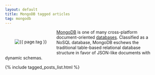 ```yaml
---
layout: default
title: MongoDB tagged articles
tag: mongodb
---
```


<div style="float: left; margin: 2.0rem;">
	<img src="/public/images/{{ page.tag }}.png" style="max-width: 10rem;" alt="{{ page.tag }}" />
</div>

[MongoDB](https://www.mongodb.org/) is one of many cross-platform document-oriented [databases](/tag/database). Classified as a NoSQL database, MongoDB eschews the traditional table-based relational database structure in favor of JSON-like documents with dynamic schemas.


{% include tagged_posts_list.html %}


